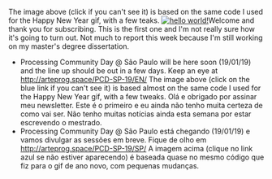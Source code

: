 The image above (click if you can't see it) is based on the same code I used for the Happy New Year gif, with a few teaks.
[![hello world!](https://abav.lugaralgum.com/sketch-a-day/2019/sketch_190103a/03.gif)](http://abav.lugaralgum.com/sketch-a-day)Welcome
and thank you for subscribing. This is the first one and I'm not really
sure how it's going to turn out. Not much to report this week because 
I'm still working on my master's degree dissertation.

 - Processing Community Day @ São Paulo will be here soon (19/01/19) and
the line up should be out in a few days. Keep an eye at 
http://arteprog.space/PCD-SP-19/EN/
The image above (click on the blue link if you can't see it) is based 
almost on the same code I used for the Happy New Year gif, with a few 
tweaks.
Olá e obrigado por assinar meu newsletter. Este é o primeiro e eu ainda 
não tenho muita certeza de como vai ser. Não tenho muitas notícias ainda
esta semana por estar escrevendo o mestrado.
- Processing Community Day @ São Paulo está chegando (19/01/19) e vamos 
divulgar as sessões em breve. Fique de olho em 
http://arteprog.space/PCD-SP-19/SP/
A imagem acima (clique no link azul se não estiver aparecendo) é baseada
quase no mesmo código que fiz para o gif de ano novo, com pequenas 
mudanças.